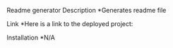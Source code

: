 Readme generator
Description
*Generates readme file

Link
*Here is a link to the deployed project: 

Installation
*N/A



